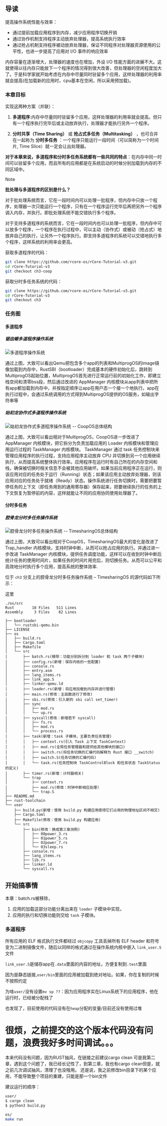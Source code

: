 ## 导读

提高操作系统性能与效率：

- 通过提前加载应用程序到内存，减少应用程序切换开销
- 通过协作机制支持程序主动放弃处理器，提高系统执行效率
- 通过抢占机制支持程序被动放弃处理器，保证不同程序对处理器资源使用的公平性，也进一步提高了应用对 I/O 事件的响应效率

内存容量在逐渐增大，处理器的速度也在增加，外设 I/O 性能方面的进展不大。这就使得以往内存只能放下一个程序的情况得到很大改善，但处理器的空闲程度加大了。于是科学家就开始考虑在内存中尽量同时驻留多个应用，这样处理器的利用率就会提高(在加载新的应用时，cpu基本在空闲，所以采用预加载)。

### 本章目标

实现这两种方案（并联）：

1. **多道程序**:内存中尽量同时驻留多个应用，这样处理器的利用率就会提高。但只有一个程序执行完毕后或主动放弃执行，处理器才能执行另外一个程序。

2. **分时共享（Time Sharing）** 或 **抢占式多任务（Multitasking）** ，也可合并在一起称为 **分时多任务** ：一个程序只能运行一段时间（可以简称为一个时间片, Time Slice）就一定会让出处理器。

**对于本章来说，多道程序和分时多任务系统都有一些共同的特点**：在内存中同一时间可以驻留多个应用，而且所有的应用都是在系统启动的时候分别加载到内存的不同区域中。

> [!note]
>
> **批处理与多道程序的区别是什么？**
>
> 对于批处理系统而言，它在一段时间内可以处理一批程序，但内存中只放一个程序，处理器一次只能运行一个程序，只有在一个程序运行完毕后再把另外一个程序调入内存，并执行。即批处理系统不能交错执行多个程序。
>
> 对于支持多道程序的系统而言，它在一段时间内也可以处理一批程序，但内存中可以放多个程序，一个程序在执行过程中，可以主动（协作式）或被动（抢占式）地放弃自己的执行，让另外一个程序执行。即支持多道程序的系统可以交错地执行多个程序，这样系统的利用率会更高。

获取多道程序的代码：

```bash
git clone https://github.com/rcore-os/rCore-Tutorial-v3.git
cd rCore-Tutorial-v3
git checkout ch3-coop
```

获取分时多任务系统的代码：

```bash
git clone https://github.com/rcore-os/rCore-Tutorial-v3.git
cd rCore-Tutorial-v3
git checkout ch3
```

### 任务图

#### 多道程序

##### 锯齿螈多道程序操作系统

![多道程序操作系统](./assets/jcy-multiprog-os-detail.png)

通过上图，大致可以看出Qemu把包含多个app的列表和MultiprogOS的image镜像加载到内存中，RustSBI（bootloader）完成基本的硬件初始化后，跳转到MultiprogOS起始位置，MultiprogOS首先进行正常运行前的初始化工作，即建立栈空间和清零bss段，然后通过改进的 AppManager 内核模块从app列表中把所有app都加载到内存中，并按指定顺序让app在用户态一个接一个地执行。app在执行过程中，会通过系统调用的方式得到MultiprogOS提供的OS服务，如输出字符串等

##### 始初龙协作式多道程序操作系统

![始初龙协作式多道程序操作系统 -- CoopOS总体结构](./assets/more-task-multiprog-os-detail.png)

通过上图，大致可以看出相对于MultiprogOS，CoopOS进一步改进了 AppManager 内核模块，把它拆分为负责加载应用的 Loader 内核模块和管理应用运行过程的 TaskManager 内核模块。 TaskManager 通过 task 任务控制块来管理应用程序的执行过程，支持应用程序主动放弃 CPU  并切换到另一个应用继续执行，从而提高系统整体执行效率。应用程序在运行时有自己所在的内存空间和栈，确保被切换时相关信息不会被其他应用破坏。如果当前应用程序正在运行，则该应用对应的任务处于运行（Running）状态；如果该应用主动放弃处理器，则该应用对应的任务处于就绪（Ready）状态。操作系统进行任务切换时，需要把要暂停任务的上下文（即任务用到的通用寄存器）保存起来，把要继续执行的任务的上下文恢复为暂停前的内容，这样就能让不同的应用协同使用处理器了。

#### 分时多任务

##### 腔骨龙分时多任务操作系统

![腔骨龙分时多任务操作系统 -- TimesharingOS总体结构](./assets/time-task-multiprog-os-detail.png)

通过上图，大致可以看出相对于CoopOS，TimesharingOS最大的变化是改进了 Trap_handler 内核模块，支持时钟中断，从而可以抢占应用的执行。并通过进一步改进 TaskManager 内核模块，提供任务调度功能，这样可以在收到时钟中断后统计任务的使用时间片，如果任务的时间片用完后，则切换任务。从而可以公平和高效地分时执行多个应用，提高系统的整体效率.

位于 `ch3` 分支上的腔骨龙分时多任务操作系统 – TimesharingOS 的源代码如下所示：

这里

```
./os/src
Rust        18 Files   511 Lines
Assembly     3 Files    82 Lines

├── bootloader
│   └── rustsbi-qemu.bin
├── LICENSE
├── os
│   ├── build.rs
│   ├── Cargo.toml
│   ├── Makefile
│   └── src
│       ├── batch.rs(移除：功能分别拆分到 loader 和 task 两个子模块)
│       ├── config.rs(新增：保存内核的一些配置)
│       ├── console.rs
│       ├── entry.asm
│       ├── lang_items.rs
│       ├── link_app.S
│       ├── linker-qemu.ld
│       ├── loader.rs(新增：将应用加载到内存并进行管理)
│       ├── main.rs(修改：主函数进行了修改)
│       ├── sbi.rs(修改：引入新的 sbi call set_timer)
│       ├── sync
│       │   ├── mod.rs
│       │   └── up.rs
│       ├── syscall(修改：新增若干 syscall)
│       │   ├── fs.rs
│       │   ├── mod.rs
│       │   └── process.rs
│       ├── task(新增：task 子模块，主要负责任务管理)
│       │   ├── context.rs(引入 Task 上下文 TaskContext)
│       │   ├── mod.rs(全局任务管理器和提供给其他模块的接口)
│       │   ├── switch.rs(将任务切换的汇编代码解释为 Rust 接口 __switch)
│       │   ├── switch.S(任务切换的汇编代码)
│       │   └── task.rs(任务控制块 TaskControlBlock 和任务状态 TaskStatus 的定义)
│       ├── timer.rs(新增：计时器相关)
│       └── trap
│           ├── context.rs
│           ├── mod.rs(修改：时钟中断相应处理)
│           └── trap.S
├── README.md
├── rust-toolchain
└── user
    ├── build.py(新增：使用 build.py 构建应用使得它们占用的物理地址区间不相交)
    ├── Cargo.toml
    ├── Makefile(修改：使用 build.py 构建应用)
    └── src
        ├── bin(修改：换成第三章测例)
        │   ├── 00power_3.rs
        │   ├── 01power_5.rs
        │   ├── 02power_7.rs
        │   └── 03sleep.rs
        ├── console.rs
        ├── lang_items.rs
        ├── lib.rs
        ├── linker.ld
        └── syscall.rs
```

## 开始搞事情

本章：batch.rs被移除，

1. 应用的加载这部分功能分离出来在 `loader` 子模块中实现，
2. 应用的执行和切换功能则交给 `task` 子模块。

### 多道程序

所有应用的 ELF 格式执行文件都经过 `objcopy` 工具丢掉所有 ELF header 和符号变为二进制镜像文件，随后以同样的格式通过在操作系统内核中嵌入 `link_user.S` 文件

`link_user.S`是储存app在`.data`里面的内容的地址，方便复制到`.test`里面

因为是静态链接,`user/bin`里面的应用被加载到绝对地址。如果，你在复制的时候不按照约定



为啥`user/`没有设置`mv sp ??`：因为应用程序实在Linux系统下的应用程序，他在运行时，已经被分配栈了

也发现了，目前使用的代码没有在`heap`分配的变量/目前还没有使用过堆

# 很烦，之前提交的这个版本代码没有问题，浪费我好多时间调试。。。
本来代码没有问题，因为RUST抽风，在链接之前建议cargo clean
可是我第二章，遇到这个问题了，我已经长记性了，到第三章，我也有cargo clean但是，就之前几次调试抽风，清理了也没哦用。
还是说，我之前修改bin目录下的某个应用，不能导致整个项目的重建，只能是那一个bin文件

建议运行的顺序：
```bash
user/ 
$ cargo clean
$ python3 build.py

os/
make run
```



